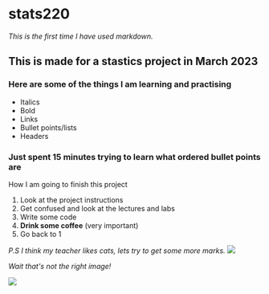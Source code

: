 # stats220
*This is the first time I have used markdown.*

## This is made for a stastics project in March 2023

### Here are some of the things I am learning and practising

* Italics
* Bold
* Links
* Bullet points/lists
* Headers

### **Just spent 15 minutes trying to learn what ordered bullet points are**

How I am going to finish this project

1. Look at the project instructions
2. Get confused and look at the lectures and labs
3. Write some code
4. **Drink some coffee** (very important)
5. Go back to 1

*P.S I think my teacher likes cats, lets try to get some more marks.*
![](https://www.ivtinternational.com/wp-content/uploads/2021/12/Screenshot-2021-12-16-at-06.58.17-702x459.png)

*Wait that's not the right image!*

![](https://media.tenor.com/zcwoKttROrEAAAAM/cat-sorery.gif)
